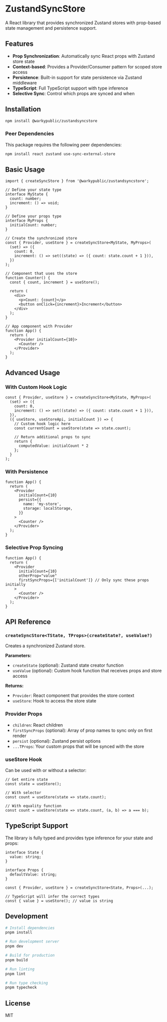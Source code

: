 # ZustandSyncStore

A React library that provides synchronized Zustand stores with prop-based state management and persistence support.

## Features

- **Prop Synchronization**: Automatically sync React props with Zustand store state
- **Context-based**: Provides a Provider/Consumer pattern for scoped store access
- **Persistence**: Built-in support for state persistence via Zustand middleware
- **TypeScript**: Full TypeScript support with type inference
- **Selective Sync**: Control which props are synced and when

## Installation

```bash
npm install @warkypublic/zustandsyncstore
```

### Peer Dependencies

This package requires the following peer dependencies:

```bash
npm install react zustand use-sync-external-store
```

## Basic Usage

```tsx
import { createSyncStore } from '@warkypublic/zustandsyncstore';

// Define your state type
interface MyState {
  count: number;
  increment: () => void;
}

// Define your props type
interface MyProps {
  initialCount: number;
}

// Create the synchronized store
const { Provider, useStore } = createSyncStore<MyState, MyProps>(
  (set) => ({
    count: 0,
    increment: () => set((state) => ({ count: state.count + 1 })),
  })
);

// Component that uses the store
function Counter() {
  const { count, increment } = useStore();
  
  return (
    <div>
      <p>Count: {count}</p>
      <button onClick={increment}>Increment</button>
    </div>
  );
}

// App component with Provider
function App() {
  return (
    <Provider initialCount={10}>
      <Counter />
    </Provider>
  );
}
```

## Advanced Usage

### With Custom Hook Logic

```tsx
const { Provider, useStore } = createSyncStore<MyState, MyProps>(
  (set) => ({
    count: 0,
    increment: () => set((state) => ({ count: state.count + 1 })),
  }),
  ({ useStore, useStoreApi, initialCount }) => {
    // Custom hook logic here
    const currentCount = useStore(state => state.count);
    
    // Return additional props to sync
    return {
      computedValue: initialCount * 2
    };
  }
);
```

### With Persistence

```tsx
function App() {
  return (
    <Provider 
      initialCount={10}
      persist={{
        name: 'my-store',
        storage: localStorage,
      }}
    >
      <Counter />
    </Provider>
  );
}
```

### Selective Prop Syncing

```tsx
function App() {
  return (
    <Provider 
      initialCount={10}
      otherProp="value"
      firstSyncProps={['initialCount']} // Only sync these props initially
    >
      <Counter />
    </Provider>
  );
}
```

## API Reference

### `createSyncStore<TState, TProps>(createState?, useValue?)`

Creates a synchronized Zustand store.

**Parameters:**
- `createState` (optional): Zustand state creator function
- `useValue` (optional): Custom hook function that receives props and store access

**Returns:**
- `Provider`: React component that provides the store context
- `useStore`: Hook to access the store state

### Provider Props

- `children`: React children
- `firstSyncProps` (optional): Array of prop names to sync only on first render
- `persist` (optional): Zustand persist options
- `...TProps`: Your custom props that will be synced with the store

### useStore Hook

Can be used with or without a selector:

```tsx
// Get entire state
const state = useStore();

// With selector
const count = useStore(state => state.count);

// With equality function
const count = useStore(state => state.count, (a, b) => a === b);
```

## TypeScript Support

The library is fully typed and provides type inference for your state and props:

```tsx
interface State {
  value: string;
}

interface Props {
  defaultValue: string;
}

const { Provider, useStore } = createSyncStore<State, Props>(...);

// TypeScript will infer the correct types
const { value } = useStore(); // value is string
```

## Development

```bash
# Install dependencies
pnpm install

# Run development server
pnpm dev

# Build for production
pnpm build

# Run linting
pnpm lint

# Run type checking
pnpm typecheck
```

## License

MIT